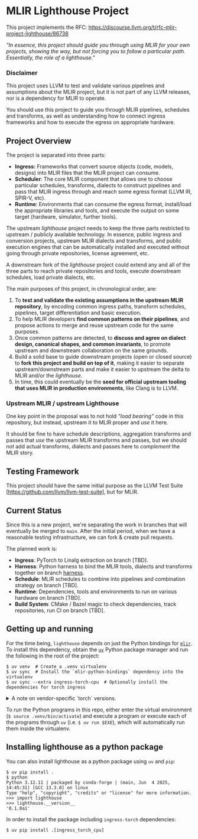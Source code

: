 # MLIR Lighthouse Project

This project implements the RFC: https://discourse.llvm.org/t/rfc-mlir-project-lighthouse/86738

_"In essence, this project should guide you through using MLIR for your own projects, showing the way, but not forcing you to follow a particular path. Essentially, the role of a lighthouse."_

### Disclaimer

This project uses LLVM to test and validate various pipelines and assumptions about the MLIR project, but it is not part of any LLVM releases, nor is a dependency for MLIR to operate.

You should use this project to guide you through MLIR pipelines, schedules and transforms, as well as understanding how to connect ingress frameworks and how to execute the egress on appropriate hardware.

## Project Overview

The project is separated into three parts:
* **Ingress:** Frameworks that convert source objects (code, models, designs) into MLIR files that the MLIR project can consume.
* **Scheduler**: The core MLIR component that allows one to choose particular schedules, transforms, dialects to construct pipelines and pass that MLIR ingress through and reach some egress format (LLVM IR, SPIR-V, etc).
* **Runtime**: Environments that can consume the egress format, install/load the appropriate libraries and tools, and execute the output on some target (hardware, simulator, further tools).

The upstream _lighthouse_ project needs to keep the three parts restricted to upstream / publicly available technology. In essence, public ingress and conversion projects, upstream MLIR dialects and transforms, and public execution engines that can be automatically installed and executed without going through private repositories, license agreement, etc.

A downstream fork of the _lighthouse_ project could extend any and all of the three parts to reach private repositories and tools, execute downstream schedules, load private dialects, etc.

The main purposes of this project, in chronological order, are:
1. To **test and validate the existing assumptions in the upstream MLIR repository**, by encoding common ingress paths, transform schedules, pipelines, target differentiation and basic execution.
2. To help MLIR developers **find common patterns on their pipelines**, and propose actions to merge and reuse upstream code for the same purposes.
3. Once common patterns are detected, to **discuss and agree on dialect design, canonical shapes, and common invariants**, to promote upstream and downstream collaboration on the same grounds.
4. Build a solid base to guide downstream projects (open or closed source) to **fork this project and build on top of it**, making it easier to separate upstream/downstream parts and make it easier to upstream the delta to MLIR and/or the _lighthouse_.
5. In time, this could eventually be the **seed for official upstream tooling that uses MLIR in production environments**, like Clang is to LLVM.

### Upstream MLIR / upstream Lighthouse

One key point in the proposal was to not hold _"load bearing"_ code in this repository, but instead, upstream it to MLIR proper and _use_ it here.

It should be fine to have schedule descriptions, aggregation transforms and passes that _use_ the upstream MLIR transforms and passes, but we should _not_ add actual transforms, dialects and passes here to _complement_ the MLIR story.

## Testing Framework

This project should have the same initial purpose as the LLVM Test Suite [https://github.com/llvm/llvm-test-suite], but for MLIR.

## Current Status

Since this is a new project, we're separating the work in branches that will eventually be merged to `main`.
After the initial period, when we have a reasonable testing infrastructure, we can fork & create pull requests.

The planned work is:
* **Ingress**: PyTorch to Linalg extraction on branch [TBD].
* **Harness**: Python harness to bind the MLIR tools, dialects and transforms together on branch [harness](https://github.com/llvm/lighthouse/tree/harness).
* **Schedule**: MLIR schedules to combine into pipelines and combination strategy on branch [TBD].
* **Runtime**: Dependencies, tools and environments to run on various hardware on branch [TBD].
* **Build System**: CMake / Bazel magic to check dependencies, track repositories, run CI on branch [TBD].

## Getting up and running

For the time being, `lighthouse` depends on just the Python bindings for [`mlir`](https://github.com/llvm/eudsl/releases).
To install this dependency, obtain the [`uv`](https://docs.astral.sh/uv/getting-started/installation/#pypi) Python package manager and run the following in the root of the project:
```
$ uv venv  # Create a .venv virtualenv
$ uv sync  # Install the `mlir-python-bindings` dependency into the virtualenv
$ uv sync --extra ingress-torch-cpu  # Optionally install the dependencies for torch ingress
```

<details>
<summary>
A note on vendor-specific `torch` versions.
</summary>
For vendor-specific versions of `torch` use the targets `ingress-torch-nvidia`, `ingress-torch-rocm` or `ingress-torch-xpu` for Nvidia, AMD, and Intel-enabled versions, respectively.
</details>

To run the Python programs in this repo, either enter the virtual environment (`$ source .venv/bin/activate`) and execute a program _or_ execute each of the programs through `uv` (i.e. `$ uv run $EXE`), which will automatically run them inside the virtualenv.

## Installing lighthouse as a python package

You can also install lighthouse as a python package using `uv` and `pip`:

```
$ uv pip install .
$ python
Python 3.12.11 | packaged by conda-forge | (main, Jun  4 2025, 14:45:31) [GCC 13.3.0] on linux
Type "help", "copyright", "credits" or "license" for more information.
>>> import lighthouse
>>> lighthouse.__version__
'0.1.0a1'
```

In order to install the package including `ingress-torch` dependencies:

```
$ uv pip install .[ingress_torch_cpu]
```
